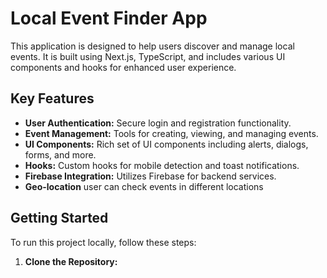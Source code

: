 # Local Event Finder App

This application is designed to help users discover and manage local events. It is built using Next.js, TypeScript, and includes various UI components and hooks for enhanced user experience.

## Key Features

-   **User Authentication:** Secure login and registration functionality.
-   **Event Management:** Tools for creating, viewing, and managing events.
-   **UI Components:** Rich set of UI components including alerts, dialogs, forms, and more.
-   **Hooks:** Custom hooks for mobile detection and toast notifications.
-   **Firebase Integration:** Utilizes Firebase for backend services.
- **Geo-location** user can check events in different locations

## Getting Started

To run this project locally, follow these steps:

1.  **Clone the Repository:**
    
